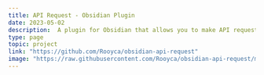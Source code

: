 ```yaml
---
title: API Request - Obsidian Plugin
date: 2023-05-02
description:  A plugin for Obsidian that allows you to make API requests and display the response in a modal or paste it in the current working document.
type: page
topic: project
link: "https://github.com/Rooyca/obsidian-api-request"
image: "https://raw.githubusercontent.com/Rooyca/obsidian-api-request/master/config_img.png"
---
```

